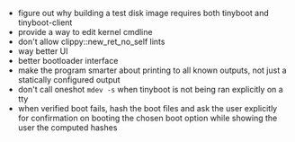 - figure out why building a test disk image requires both tinyboot and
  tinyboot-client
- provide a way to edit kernel cmdline
- don't allow clippy::new_ret_no_self lints
- way better UI
- better bootloader interface
- make the program smarter about printing to all known outputs, not just a
  statically configured output
- don't call oneshot `mdev -s` when tinyboot is not being ran explicitly on a
  tty
- when verified boot fails, hash the boot files and ask the user explicitly for
  confirmation on booting the chosen boot option while showing the user the
  computed hashes
